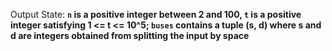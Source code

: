 Output State: **`n` is a positive integer between 2 and 100, `t` is a positive integer satisfying 1 <= t <= 10^5; `buses` contains a tuple (s, d) where s and d are integers obtained from splitting the input by space**